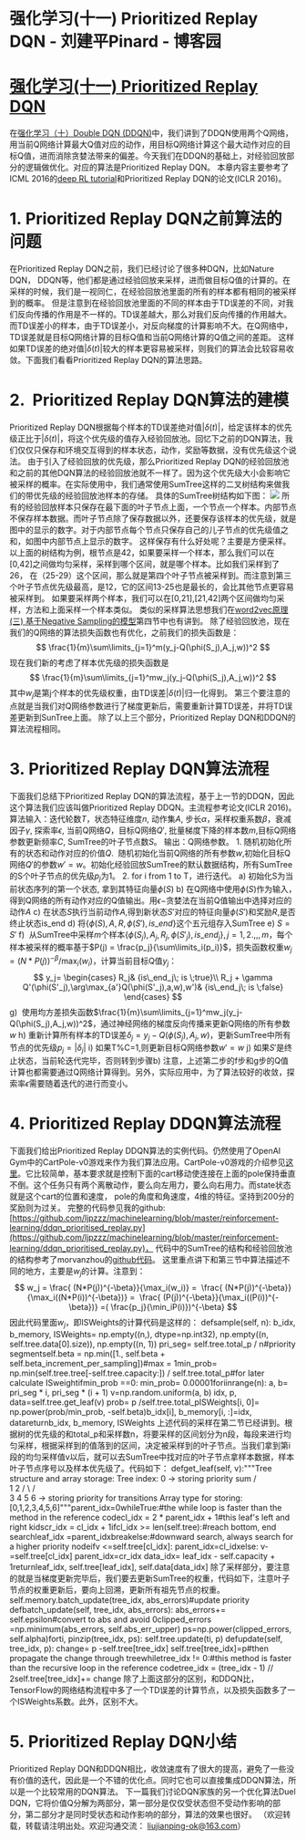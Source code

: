 
# 强化学习(十一) Prioritized Replay DQN - 刘建平Pinard - 博客园






# [强化学习(十一) Prioritized Replay DQN](https://www.cnblogs.com/pinard/p/9797695.html)
在[强化学习（十）Double DQN (DDQN)](https://www.cnblogs.com/pinard/p/9778063.html)中，我们讲到了DDQN使用两个Q网络，用当前Q网络计算最大Q值对应的动作，用目标Q网络计算这个最大动作对应的目标Q值，进而消除贪婪法带来的偏差。今天我们在DDQN的基础上，对经验回放部分的逻辑做优化。对应的算法是Prioritized Replay DQN。
本章内容主要参考了ICML 2016的[deep RL tutorial](https://icml.cc/2016/tutorials/deep_rl_tutorial.pdf)和Prioritized Replay DQN的论文<Prioritized Experience Replay>(ICLR 2016)。
# 1. Prioritized Replay DQN之前算法的问题
在Prioritized Replay DQN之前，我们已经讨论了很多种DQN，比如Nature DQN， DDQN等，他们都是通过经验回放来采样，进而做目标Q值的计算的。在采样的时候，我们是一视同仁，在经验回放池里面的所有的样本都有相同的被采样到的概率。
但是注意到在经验回放池里面的不同的样本由于TD误差的不同，对我们反向传播的作用是不一样的。TD误差越大，那么对我们反向传播的作用越大。而TD误差小的样本，由于TD误差小，对反向梯度的计算影响不大。在Q网络中，TD误差就是目标Q网络计算的目标Q值和当前Q网络计算的Q值之间的差距。
这样如果TD误差的绝对值$|\delta(t)|$较大的样本更容易被采样，则我们的算法会比较容易收敛。下面我们看看Prioritized Replay DQN的算法思路。
# 2.  Prioritized Replay DQN算法的建模
Prioritized Replay DQN根据每个样本的TD误差绝对值$|\delta(t)|$，给定该样本的优先级正比于$|\delta(t)|$，将这个优先级的值存入经验回放池。回忆下之前的DQN算法，我们仅仅只保存和环境交互得到的样本状态，动作，奖励等数据，没有优先级这个说法。
由于引入了经验回放的优先级，那么Prioritized Replay DQN的经验回放池和之前的其他DQN算法的经验回放池就不一样了。因为这个优先级大小会影响它被采样的概率。在实际使用中，我们通常使用SumTree这样的二叉树结构来做我们的带优先级的经验回放池样本的存储。
具体的SumTree树结构如下图：
![](https://img2018.cnblogs.com/blog/1042406/201810/1042406-20181016144419142-1819652338.png)
所有的经验回放样本只保存在最下面的叶子节点上面，一个节点一个样本。内部节点不保存样本数据。而叶子节点除了保存数据以外，还要保存该样本的优先级，就是图中的显示的数字。对于内部节点每个节点只保存自己的儿子节点的优先级值之和，如图中内部节点上显示的数字。
这样保存有什么好处呢？主要是方便采样。以上面的树结构为例，根节点是42，如果要采样一个样本，那么我们可以在[0,42]之间做均匀采样，采样到哪个区间，就是哪个样本。比如我们采样到了26， 在（25-29）这个区间，那么就是第四个叶子节点被采样到。而注意到第三个叶子节点优先级最高，是12，它的区间13-25也是最长的，会比其他节点更容易被采样到。
如果要采样两个样本，我们可以在[0,21],[21,42]两个区间做均匀采样，方法和上面采样一个样本类似。
类似的采样算法思想我们在[word2vec原理(三) 基于Negative Sampling的模型](https://www.cnblogs.com/pinard/p/7249903.html)第四节中也有讲到。
除了经验回放池，现在我们的Q网络的算法损失函数也有优化，之前我们的损失函数是：
$$
\frac{1}{m}\sum\limits_{j=1}^m(y_j-Q(\phi(S_j),A_j,w))^2
$$
现在我们新的考虑了样本优先级的损失函数是
$$
\frac{1}{m}\sum\limits_{j=1}^mw_j(y_j-Q(\phi(S_j),A_j,w))^2
$$
其中$w_j$是第j个样本的优先级权重，由TD误差$|\delta(t)|$归一化得到。
第三个要注意的点就是当我们对Q网络参数进行了梯度更新后，需要重新计算TD误差，并将TD误差更新到SunTree上面。
除了以上三个部分，Prioritized Replay DQN和DDQN的算法流程相同。
# 3. Prioritized Replay DQN算法流程
下面我们总结下Prioritized Replay DQN的算法流程，基于上一节的DDQN，因此这个算法我们应该叫做Prioritized Replay DDQN。主流程参考论文<Prioritized Experience Replay>(ICLR 2016)。
算法输入：迭代轮数$T$，状态特征维度$n$, 动作集$A$, 步长$\alpha$，采样权重系数$\beta$，衰减因子$\gamma$, 探索率$\epsilon$, 当前Q网络$Q$，目标Q网络$Q'$, 批量梯度下降的样本数$m$,目标Q网络参数更新频率$C$, SumTree的叶子节点数$S$。
输出：Q网络参数。
1. 随机初始化所有的状态和动作对应的价值$Q$.  随机初始化当前Q网络的所有参数$w$,初始化目标Q网络$Q'$的参数$w' = w$。初始化经验回放SumTree的默认数据结构，所有SumTree的S个叶子节点的优先级$p_j$为1。
2. for i from 1 to T，进行迭代。
a) 初始化S为当前状态序列的第一个状态, 拿到其特征向量$\phi(S)$
b) 在Q网络中使用$\phi(S)$作为输入，得到Q网络的所有动作对应的Q值输出。用$\epsilon-$贪婪法在当前Q值输出中选择对应的动作$A$
c) 在状态$S$执行当前动作$A$,得到新状态$S'$对应的特征向量$\phi(S')$和奖励$R$,是否终止状态is_end
d) 将$\{\phi(S),A,R,\phi(S'),is\_end\}$这个五元组存入SumTree
e) $S=S'$
f)  从SumTree中采样$m$个样本$\{\phi(S_j),A_j,R_j,\phi(S'_j),is\_end_j\}, j=1,2.,,,m$，每个样本被采样的概率基于$P(j) = \frac{p_j}{\sum\limits_i(p_i)}$，损失函数权重$w_j = (N*P(j))^{-\beta}/\max_i(w_i)$，计算当前目标Q值$y_j$：
$$
y_j= \begin{cases} R_j& {is\_end_j\; is \;true}\\ R_j + \gamma Q'(\phi(S'_j),\arg\max_{a'}Q(\phi(S'_j),a,w),w')& {is\_end_j\; is \;false} \end{cases}
$$
g)  使用均方差损失函数$\frac{1}{m}\sum\limits_{j=1}^mw_j(y_j-Q(\phi(S_j),A_j,w))^2$，通过神经网络的梯度反向传播来更新Q网络的所有参数$w$
h) 重新计算所有样本的TD误差$\delta_j = y_j- Q(\phi(S_j),A_j,w)$，更新SumTree中所有节点的优先级$p_j = |\delta_j|$
i) 如果T%C=1,则更新目标Q网络参数$w'=w$
j) 如果$S'$是终止状态，当前轮迭代完毕，否则转到步骤b)
注意，上述第二步的f步和g步的Q值计算也都需要通过Q网络计算得到。另外，实际应用中，为了算法较好的收敛，探索率$\epsilon$需要随着迭代的进行而变小。
# 4. Prioritized Replay DDQN算法流程
下面我们给出Prioritized Replay DDQN算法的实例代码。仍然使用了OpenAI Gym中的CartPole-v0游戏来作为我们算法应用。CartPole-v0游戏的介绍参见[这里](https://github.com/openai/gym/wiki/CartPole-v0)。它比较简单，基本要求就是控制下面的cart移动使连接在上面的pole保持垂直不倒。这个任务只有两个离散动作，要么向左用力，要么向右用力。而state状态就是这个cart的位置和速度， pole的角度和角速度，4维的特征。坚持到200分的奖励则为过关。
完整的代码参见我的github:[https://github.com/ljpzzz/machinelearning/blob/master/reinforcement-learning/ddqn_prioritised_replay.py](https://github.com/ljpzzz/machinelearning/blob/master/reinforcement-learning/ddqn_prioritised_replay.py)， 代码中的SumTree的结构和经验回放池的结构参考了morvanzhou的[github代码](https://github.com/MorvanZhou/Reinforcement-learning-with-tensorflow/blob/master/contents/5.2_Prioritized_Replay_DQN/RL_brain.py)。
这里重点讲下和第三节中算法描述不同的地方，主要是$w_j$的计算。注意到：
$$
w_j = \frac{ (N*P(j))^{-\beta}}{\max_i(w_i)} =  \frac{ (N*P(j))^{-\beta}}{\max_i((N*P(i))^{-\beta})} =  \frac{ (P(j))^{-\beta}}{\max_i((P(i))^{-\beta})} =( \frac{p_j}{\min_iP(i)})^{-\beta}
$$
因此代码里面$w_j$，即ISWeights的计算代码是这样的：
defsample(self, n):
        b_idx, b_memory, ISWeights= np.empty((n,), dtype=np.int32), np.empty((n, self.tree.data[0].size)), np.empty((n, 1))
        pri_seg= self.tree.total_p / n\#priority segmentself.beta = np.min([1., self.beta + self.beta_increment_per_sampling])\#max = 1min_prob= np.min(self.tree.tree[-self.tree.capacity:]) / self.tree.total_p\#for later calculate ISweightifmin_prob ==0:
            min_prob= 0.00001foriinrange(n):
            a, b= pri_seg * i, pri_seg * (i + 1)
            v=np.random.uniform(a, b)
            idx, p, data=self.tree.get_leaf(v)
            prob= p /self.tree.total_pISWeights[i, 0]= np.power(prob/min_prob, -self.beta)b_idx[i], b_memory[i, :]=idx, datareturnb_idx, b_memory, ISWeights
上述代码的采样在第二节已经讲到。根据树的优先级的和total_p和采样数n，将要采样的区间划分为n段，每段来进行均匀采样，根据采样到的值落到的区间，决定被采样到的叶子节点。当我们拿到第i段的均匀采样值v以后，就可以去SumTree中找对应的叶子节点拿样本数据，样本叶子节点序号以及样本优先级了。代码如下：
defget_leaf(self, v):"""Tree structure and array storage:
        Tree index:
             0         -> storing priority sum
            / \
          1     2
         / \   / \
        3   4 5   6    -> storing priority for transitions
        Array type for storing:
        [0,1,2,3,4,5,6]"""parent_idx=0whileTrue:\#the while loop is faster than the method in the reference codecl_idx = 2 * parent_idx + 1\#this leaf's left and right kidscr_idx = cl_idx + 1ifcl_idx >= len(self.tree):\#reach bottom, end searchleaf_idx =parent_idxbreakelse:\#downward search, always search for a higher priority nodeifv <=self.tree[cl_idx]:
                    parent_idx=cl_idxelse:
                    v-=self.tree[cl_idx]
                    parent_idx=cr_idx
        data_idx= leaf_idx - self.capacity + 1returnleaf_idx, self.tree[leaf_idx], self.data[data_idx]
除了采样部分，要注意的就是当梯度更新完毕后，我们要去更新SumTree的权重，代码如下，注意叶子节点的权重更新后，要向上回溯，更新所有祖先节点的权重。
self.memory.batch_update(tree_idx, abs_errors)\#update priority
defbatch_update(self, tree_idx, abs_errors):
        abs_errors+= self.epsilon\#convert to abs and avoid 0clipped_errors =np.minimum(abs_errors, self.abs_err_upper)
        ps=np.power(clipped_errors, self.alpha)forti, pinzip(tree_idx, ps):
            self.tree.update(ti, p)
defupdate(self, tree_idx, p):
        change= p -self.tree[tree_idx]
        self.tree[tree_idx]=p\#then propagate the change through treewhiletree_idx != 0:\#this method is faster than the recursive loop in the reference codetree_idx = (tree_idx - 1) // 2self.tree[tree_idx]+= change
除了上面这部分的区别，和DDQN比，TensorFlow的网络结构流程中多了一个TD误差的计算节点，以及损失函数多了一个ISWeights系数。此外，区别不大。
# 5. Prioritized Replay DQN小结
Prioritized Replay DQN和DDQN相比，收敛速度有了很大的提高，避免了一些没有价值的迭代，因此是一个不错的优化点。同时它也可以直接集成DDQN算法，所以是一个比较常用的DQN算法。
下一篇我们讨论DQN家族的另一个优化算法Duel DQN，它将价值Q分解为两部分，第一部分是仅仅受状态但不受动作影响的部分，第二部分才是同时受状态和动作影响的部分，算法的效果也很好。
（欢迎转载，转载请注明出处。欢迎沟通交流： liujianping-ok@163.com）





